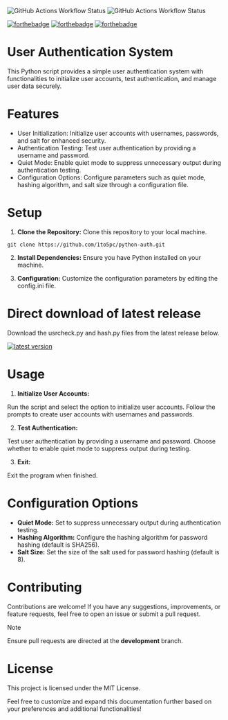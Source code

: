 ![GitHub Actions Workflow Status](https://img.shields.io/github/actions/workflow/status/1to5pc/python-auth/backend-test.yml?style=for-the-badge&label=Back%20End&logo=github)
![GitHub Actions Workflow Status](https://img.shields.io/github/actions/workflow/status/1to5pc/python-auth/github-code-scanning%2Fcodeql?style=for-the-badge&logo=github&label=CodeQL)

[![forthebadge](https://forthebadge.com/images/badges/license-mit.svg)](https://forthebadge.com)
[![forthebadge](https://forthebadge.com/images/badges/made-with-python.svg)](https://forthebadge.com)
[![forthebadge](https://forthebadge.com/images/badges/0-percent-optimized.svg)](https://forthebadge.com)

# User Authentication System
This Python script provides a simple user authentication system with functionalities to initialize user accounts, test authentication, and manage user data securely.

# Features
- User Initialization: Initialize user accounts with usernames, passwords, and salt for enhanced security.
- Authentication Testing: Test user authentication by providing a username and password.
- Quiet Mode: Enable quiet mode to suppress unnecessary output during authentication testing.
- Configuration Options: Configure parameters such as quiet mode, hashing algorithm, and salt size through a configuration file.
# Setup
1) __Clone the Repository:__ Clone this repository to your local machine.

``` 
git clone https://github.com/1to5pc/python-auth.git
```

2) __Install Dependencies:__ Ensure you have Python installed on your machine.

3) __Configuration:__ Customize the configuration parameters by editing the config.ini file.

 # __Direct download of latest release__

 Download the usrcheck.py and hash.py files from the latest release below.
 
[![latest version](https://img.shields.io/github/v/release/1to5pc/python-auth?color=%2344cc11&label=Latest%20release&style=for-the-badge)](https://github.com/1to5pc/python-auth/releases/latest)

# Usage
1) __Initialize User Accounts:__

Run the script and select the option to initialize user accounts. Follow the prompts to create user accounts with usernames and passwords.

2) __Test Authentication:__

Test user authentication by providing a username and password. Choose whether to enable quiet mode to suppress output during testing.

3) __Exit:__

Exit the program when finished.

# Configuration Options
- __Quiet Mode:__ Set to suppress unnecessary output during authentication testing.
- __Hashing Algorithm:__ Configure the hashing algorithm for password hashing (default is SHA256).
- __Salt Size:__ Set the size of the salt used for password hashing (default is 8).
# Contributing
Contributions are welcome! If you have any suggestions, improvements, or feature requests, feel free to open an issue or submit a pull request.

> [!NOTE]
> Ensure pull requests are directed at the **development** branch.

# License
This project is licensed under the MIT License.

Feel free to customize and expand this documentation further based on your preferences and additional functionalities!
